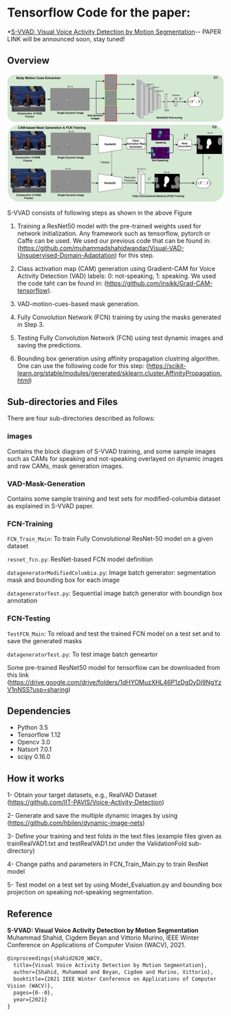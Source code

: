 # Tensorflow Code for the paper: 
*[S-VVAD: Visual Voice Activity Detection by Motion Segmentation](Link)-- PAPER LINK will be announced soon, stay tuned!

## Overview
![BlockDiagram](https://github.com/muhammadshahidwandar/S-VVAD/blob/master/images/Fig_Main.jpg)

S-VVAD consists of following steps as shown in the above Figure

1. Training a ResNet50 model with the pre-trained weights used for network initialization. 
Any framework such as tensorflow, pytorch or Caffe can be used. 
We used our previous code that can be found in: (https://github.com/muhammadshahidwandar/Visual-VAD-Unsupervised-Domain-Adaptation) for this step.  

2. Class activation map (CAM) generation using Gradient-CAM for Voice Activity Detection (VAD) labels: 
0: not-speaking, 1: speaking. We used the code taht can be found in: (https://github.com/insikk/Grad-CAM-tensorflow).

3. VAD-motion-cues-based mask generation.
 
4. Fully Convolution Network (FCN) training by using the masks generated in Step 3.

5. Testing Fully Convolution Network (FCN) using test dynamic images and saving the predictions.

6. Bounding box generation using affinity propagation clustring algorithm.
One can use the following code for this step: (https://scikit-learn.org/stable/modules/generated/sklearn.cluster.AffinityPropagation.html)

## Sub-directories and Files
There are four sub-directories described as follows:

### images
Contains the block diagram of S-VVAD training, and some sample images such as CAMs for speaking and not-speaking overlayed on dynamic images and raw CAMs, mask generation images.

### VAD-Mask-Generation
Contains some sample training and test sets for modified-columbia dataset as explained in S-VVAD paper.  

### FCN-Training

``FCN_Train_Main``: To train Fully Convolutional ResNet-50 model on a given dataset 

``resnet_fcn.py``: ResNet-based FCN model definition

``datageneratorModifiedColumbia.py``: Image batch generator: segmentation mask and bounding box for each image

``datageneratorTest.py``: Sequential image batch generator with boundign box annotation

### FCN-Testing

``TestFCN_Main``: To reload and test the trained FCN model on a test set and to save the generated masks

``datageneratorTest.py``: To test image batch geneartor 

Some pre-trained ResNet50 model for tensorflow can be downloaded from this link (https://drive.google.com/drive/folders/1dHYOMuzXHL46P1zDgDyDj9NgYzV1nNSS?usp=sharing)

## Dependencies

* Python 3.5
* Tensorflow 1.12
* Opencv 3.0
* Natsort 7.0.1
* scipy  0.16.0


## How it works
1- Obtain your target datasets, e.g.,  RealVAD Dataset (https://github.com/IIT-PAVIS/Voice-Activity-Detection)

2- Generate and save the multiple dynamic images by using (https://github.com/hbilen/dynamic-image-nets) 

3- Define your training and test folds in the text files (example files given as trainRealVAD1.txt and testRealVAD1.txt under the ValidationFold sub-directory)

4- Change paths and parameters in FCN_Train_Main.py to train ResNet model

5- Test model on a test set by using Model_Evaluation.py and bounding box projection on speaking not-speaking segmentation.


## Reference

**S-VVAD: Visual Voice Activity Detection by Motion Segmentation**  
Muhammad Shahid, Cigdem Beyan and Vittorio Murino, IEEE Winter Conference on Applications of Computer Vision (WACV), 2021.
```
@inproceedings{shahid2020_WACV,
  title={Visual Voice Activity Detection by Motion Segmentation},
  author={Shahid, Muhammad and Beyan, Cigdem and Murino, Vittorio},
  booktitle={2021 IEEE Winter Conference on Applications of Computer Vision (WACV)},
  pages={0--0},
  year={2021}
}
